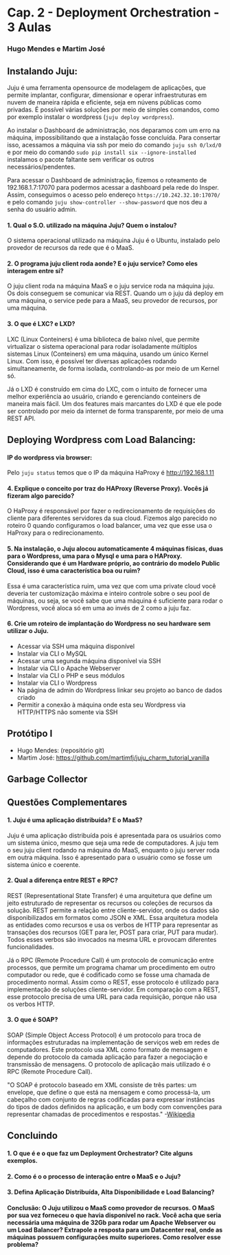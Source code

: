 # Cap. 2 - Deployment Orchestration - 3 Aulas
### Hugo Mendes e Martim José
## Instalando Juju:
Juju é uma ferramenta opensource de modelagem de aplicações, que permite implantar, configurar, dimensionar e operar infraestruturas em nuvem de maneira rápida e eficiente, seja em núvens públicas como privadas. É possível várias soluções por meio de simples comandos, como por exemplo instalar o wordpress (`juju deploy wordpress`).

Ao instalar o Dashboard de administração, nos deparamos com um erro na máquina, impossibilitando que a instalação fosse concluída. Para consertar isso, acessamos a máquina via ssh por meio do comando `juju ssh 0/lxd/0` e por meio do comando `sudo pip install six --ignore-installed` instalamos o pacote faltante sem verificar os outros necessários/pendentes.

Para acessar o Dashboard de administração, fizemos o roteamento de 192.168.1.7:17070 para podermos acessar a dashboard pela rede do Insper. Assim, conseguimos o acesso pelo endereço `https://10.242.32.10:17070/` e pelo comando `juju show-controller --show-password` que nos deu a senha do usuário admin. 

#### 1. Qual o S.O. utilizado na máquina Juju? Quem o instalou?
O sistema operacional utilizado na máquina Juju é o Ubuntu, instalado pelo provedor de recursos da rede que é o MaaS.

#### 2. O programa juju client roda aonde? E o juju service? Como eles interagem entre si?
O juju client roda na máquina MaaS e o juju service roda na máquina juju. Os dois conseguem se comunicar via REST. Quando um o juju dá deploy em uma máquina, o service pede para a MaaS, seu provedor de recursos, por uma máquina.

#### 3. O que é LXC? e LXD?
LXC (Linux Conteiners) é uma biblioteca de baixo nível, que permite virtualizar o sistema operacional para rodar isoladamente múltiplos sistemas Linux (Conteiners) em uma máquina, usando um único Kernel Linux. Com isso, é possível ter diversas aplicações rodando simultaneamente, de forma isolada, controlando-as por meio de um Kernel só.

Já o LXD é construído em cima do LXC, com o intuito de fornecer uma melhor experiência ao usuário, criando e gerenciando conteiners de maneira mais fácil. Um dos features mais marcantes do LXD é que ele pode ser controlado por meio da internet de forma transparente, por meio de uma REST API.

## Deploying Wordpress com Load Balancing:

#### IP do wordpress via browser:
Pelo `juju status` temos que o IP da máquina HaProxy é http://192.168.1.11

#### 4. Explique o conceito por traz do HAProxy (Reverse Proxy). Vocês já fizeram algo parecido?
O HaProxy é responsável por fazer o redirecionamento de requisições do cliente para diferentes servidores da sua cloud. Fizemos algo parecido no roteiro 0 quando configuramos o load balancer, uma vez que esse usa o HaProxy para o redirecionamento.

#### 5. Na instalação, o Juju alocou automaticamente 4 máquinas físicas, duas para o Wordpress, uma para o Mysql e uma para o HAProxy. Considerando que é um Hardware próprio, ao contrário do modelo Public Cloud, isso é uma característica boa ou ruim?
Essa é uma característica ruim, uma vez que com uma private cloud você deveria ter customização máxima e inteiro controle sobre o seu pool de máquinas, ou seja, se você sabe que uma máquina é suficiente para rodar o Wordpress, você aloca só em uma ao invés de 2 como a juju faz.

#### 6. Crie um roteiro de implantação do Wordpress no seu hardware sem utilizar o Juju.
- Acessar via SSH uma máquina disponível
- Instalar via CLI o MySQL
- Acessar uma segunda máquina disponível via SSH
- Instalar via CLI o Apache Webserver
- Instalar via CLI o PHP e seus módulos
- Instalar via CLI o Wordpress
- Na página de admin do Wordpress linkar seu projeto ao banco de dados criado
- Permitir a conexão à máquina onde esta seu Wordpress via HTTP/HTTPS não somente via SSH

## Protótipo I
- Hugo Mendes: (repositório git)
- Martim José: https://github.com/martimfj/juju_charm_tutorial_vanilla

## Garbage Collector

## Questões Complementares
#### 1. Juju é uma aplicação distribuída? E o MaaS?
Juju é uma aplicação distribuída pois é apresentada para os usuários como um sistema único, mesmo que seja uma rede de computadores. A juju tem o seu juju client rodando na máquina do MaaS, enquanto o juju server roda em outra máquina. Isso é apresentado para o usuário como se fosse um sistema único e coerente.

#### 2. Qual a diferença entre REST e RPC?
REST (Representational State Transfer) é uma arquitetura que define um jeito estruturado de representar os recursos ou coleções de recursos da solução. REST permite a relação entre cliente-servidor, onde os dados são disponibilizados em formatos como JSON e XML. Essa arquitetura modela as entidades como recursos e usa os verbos de HTTP para representar as transações dos recursos (GET para ler, POST para criar, PUT para mudar). Todos esses verbos são invocados na mesma URL e provocam diferentes funcionalidades.

Já o RPC (Remote Procedure Call) é um protocolo de comunicação entre processos, que permite um programa chamar um procedimento em outro computador ou rede, que é codificado como se fosse uma chamada de procedimento normal. Assim como o REST, esse protocolo é utilizado para implementação de soluções cliente-servidor. Em comparação com a REST, esse protocolo precisa de uma URL para cada requisição, porque não usa os verbos HTTP.

#### 3. O que é SOAP?
SOAP (Simple Object Access Protocol) é um protocolo para troca de informações estruturadas na implementação de serviços web em redes de computadores. Este protocolo usa XML como formato de mensagem e depende do protocolo da camada aplicação para fazer a negociação e transmissão de mensagens. O protocolo de aplicação mais utilizado é o RPC (Remote Procedure Call).

"O SOAP é protocolo baseado em XML consiste de três partes: um envelope, que define o que está na mensagem e como processá-la, um cabeçalho com conjunto de regras codificadas para expressar instâncias do tipos de dados definidos na aplicação, e um body com convenções para representar chamadas de procedimentos e respostas." -[Wikipedia](https://pt.wikipedia.org/wiki/SOAP)

## Concluindo
#### 1. O que é e o que faz um Deployment Orchestrator? Cite alguns exemplos.

#### 2. Como é o o processo de interação entre o MaaS e o Juju?

#### 3. Defina Aplicação Distribuída, Alta Disponibilidade e Load Balancing?

#### Conclusão: O Juju utilizou o MaaS como provedor de recursos. O MaaS por sua vez forneceu o que havia disponível no rack. Você acha que seria necessária uma máquina de 32Gb para rodar um Apache Webserver ou um Load Balancer? Extrapole a resposta para um Datacenter real, onde as máquinas possuem configurações muito superiores. Como resolver esse problema?